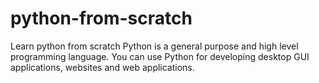 # python-from-scratch
Learn python from scratch 
Python is a general purpose and high level programming language. You can use Python for developing desktop GUI applications, websites and web applications. 
